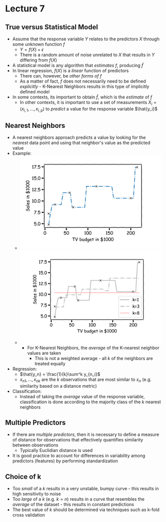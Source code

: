 # Lecture 7
## True versus Statistical Model
- Assume that the response variable $Y$ relates to the predictors $X$ through some unknown function $f$
    - $Y = f(X) + \epsilon$
    - There is a random amount of noise unrelated to $X$ that results in $Y$ differing from $f(X)$
- A statistical model is any algorithm that *estimates f*, producing $\hat{f}$
- In linear regression, $f(X)$ is a *linear* function of predictors
    - There can, however, be *other forms of $f$*
    - As a matter of fact, $f$ does not necessarily need to be defined *explicitly* - K-Nearest Neighbors results in this type of implicitly defined model
- In some contexts, its important to obtain $\hat{f}$, which is the *estimate* of $f$
    - In other contexts, it is important to use a set of measurements $X_i = (x_{i, 1}, ..., x_{i, p})$ to *predict* a value for the response variable $\hat{y_i}$
## Nearest Neighbors
- A nearest neighbors approach predicts a value by looking for the *nearest* data point and using that neighbor's value as the predicted value
- Example:
    - ![One Nearest Neighbor](./Images/One_Nearest_Neighbor.png)
    - ![K Nearest Neighbors](./Images/K_Nearest_Neighbors.png)
        - For K-Nearest Neighbors, the *average* of the K-nearest neighbor values are taken 
            - This is not a weighted average - all *k* of the neighbors are treated equally
- Regression:
    - $\hat{y_n} = \frac{1}{k}\sum^k y_{n_i}$
    - ${x_{n1}, ..., x_{nk}}$ are the $k$ observations that are most similar to $x_n$ (e.g. similarity based on a distance metric)
- Classification:
    - Instead of taking the *average* value of the response variable, classification is done according to the majority class of the $k$ nearest neighbors
## Multiple Predictors
- If there are *multiple predictors*, then it is necessary to define a measure of distance for observations that effectively quantifies similarity between observations
    - Typically Euclidian distance is used
- It is good practice to account for differences in variability among predictors (features) by performing standardization
## Choice of k
- Too *small* of a $k$ results in a very unstable, bumpy curve - this results in high sensitivity to noise
- Too *large* of a $k$ (e.g. $k=n$) results in a curve that resembles the *average* of the dataset - this results in constant predictions
- The best value of $k$ should be determined via techniques such as k-fold cross validation